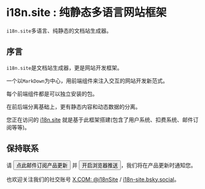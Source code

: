 # i18n.site : 纯静态多语言网站框架

`i18n.site`多语言、纯静态的文档站生成器。

## 序言

`i18n.site`是文档站生成器，更是网站开发框架。

一个以`MarkDown`为中心，用前端组件来注入交互的网站开发新范式。

每个前端组件都是可以独立安装的包。

在前后端分离基础上，更有静态内容和动态数据的分离。

您正在访问的 [i18n.site](/) 就是基于此框架搭建(包含了用户系统、扣费系统、邮件订阅等等)。

## 保持联系

请 <button onclick="mailsub()">点此邮件订阅产品更新</button> 并 <button onclick="webpush()">开启浏览器推送</button>，我们将在产品更新时通知您。

也欢迎关注我们的社交账号 [X.COM: @i18nSite](https://x.com/i18nSite) / [i18n-site.bsky.social](https://bsky.app/profile/i18n-site.bsky.social)。
